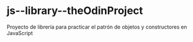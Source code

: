 # js--library--theOdinProject
Proyecto de librería para practicar el patrón de objetos y constructores en JavaScript
